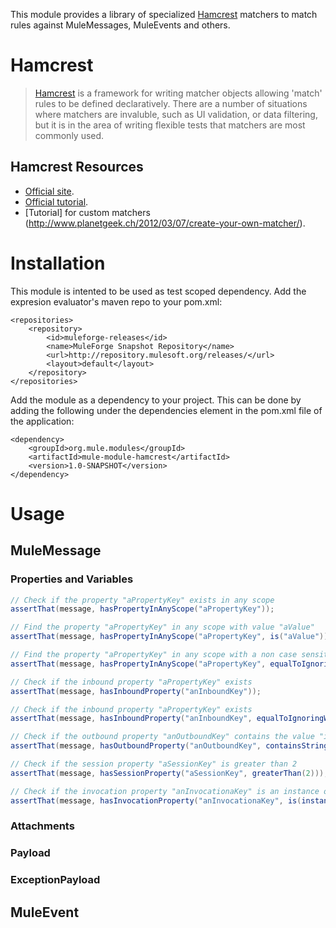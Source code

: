 
This module provides a library of specialized [Hamcrest](http://code.google.com/p/hamcrest/) matchers to match rules against MuleMessages, MuleEvents and others.

# Hamcrest
> [Hamcrest](http://code.google.com/p/hamcrest/) is a framework for writing matcher objects allowing 'match' rules to be defined declaratively. There are a number of situations where matchers are invaluble, such as UI validation, or data filtering, but it is in the area of writing flexible tests that matchers are most commonly used.

## Hamcrest Resources
* [Official site](http://code.google.com/p/hamcrest/).
* [Official tutorial](http://code.google.com/p/hamcrest/wiki/Tutorial).
* [Tutorial] for custom matchers (http://www.planetgeek.ch/2012/03/07/create-your-own-matcher/).

# Installation
This module is intented to be used as test scoped dependency.
Add the expresion evaluator's maven repo to your pom.xml:

	<repositories>
	    <repository>
	        <id>muleforge-releases</id>
	        <name>MuleForge Snapshot Repository</name>
	        <url>http://repository.mulesoft.org/releases/</url>
	        <layout>default</layout>
	    </repository>
	</repositories>

Add the module as a dependency to your project. This can be done by adding the following under the dependencies element in the pom.xml file of the application:

	<dependency>
	    <groupId>org.mule.modules</groupId>
	    <artifactId>mule-module-hamcrest</artifactId>
	    <version>1.0-SNAPSHOT</version>
	</dependency>

# Usage

## MuleMessage

### Properties and Variables
```java
// Check if the property "aPropertyKey" exists in any scope
assertThat(message, hasPropertyInAnyScope("aPropertyKey"));

// Find the property "aPropertyKey" in any scope with value "aValue" 
assertThat(message, hasPropertyInAnyScope("aPropertyKey", is("aValue")));

// Find the property "aPropertyKey" in any scope with a non case sensitive value of "aValue" 
assertThat(message, hasPropertyInAnyScope("aPropertyKey", equalToIgnoringCase("aValue")));

// Check if the inbound property "aPropertyKey" exists
assertThat(message, hasInboundProperty("anInboundKey"));

// Check if the inbound property "aPropertyKey" exists
assertThat(message, hasInboundProperty("anInboundKey", equalToIgnoringWhiteSpace("this   is   a   Value")));

// Check if the outbound property "anOutboundKey" contains the value "is"
assertThat(message, hasOutboundProperty("anOutboundKey", containsString("is")));

// Check if the session property "aSessionKey" is greater than 2
assertThat(message, hasSessionProperty("aSessionKey", greaterThan(2)));

// Check if the invocation property "anInvocationaKey" is an instance of String
assertThat(message, hasInvocationProperty("anInvocationaKey", is(instanceOf(String.class))));
```

### Attachments

### Payload

### ExceptionPayload


## MuleEvent
